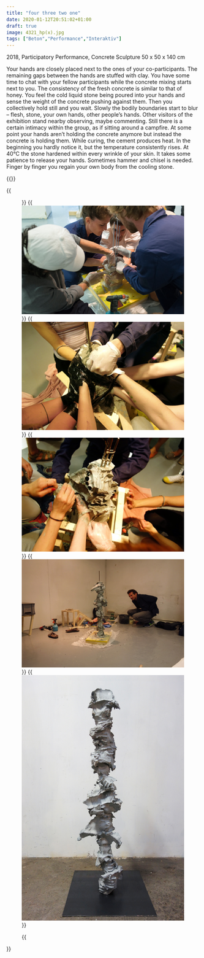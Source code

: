 ```yaml
---
title: "four three two one"
date: 2020-01-12T20:51:02+01:00
draft: true
image: 4321_hp(x).jpg
tags: ["Beton","Performance","Interaktiv"]
---
```


2018, Participatory Performance,
Concrete Sculpture 50 x 50 x 140 cm



Your hands are closely placed next to the ones of your co-participants. The remaining gaps between the hands are stuffed with clay. You have some time to chat with your fellow participants while the concrete mixing starts next to you. The consistency of the fresh concrete is similar to that of honey. You feel the cold liquid stone being poured into your hands and sense the weight of the concrete pushing against them. Then you collectively hold still and you wait. Slowly the bodily boundaries start to blur – flesh, stone, your own hands, other people’s hands. Other visitors of the exhibition stand nearby observing, maybe commenting. Still there is a certain intimacy within the group, as if sitting around a campfire. At some point your hands aren’t holding the concrete anymore but instead the concrete is holding them. While curing, the cement produces heat. In the beginning you hardly notice it, but the temperature consistently rises. At 40°C the stone hardened within every wrinkle of your skin. It takes some patience to release your hands. Sometimes hammer and chisel is needed. Finger by finger you regain your own body from the cooling stone.

{{<space>}}

{{<figure figcaption="exhibition view: Vienna – DREISECHSFUENF # 3" >}}
  {{<img src="4321_hp(1).jpg" alt="alt text" >}}
  {{<img src="4321_hp(2).jpg" alt="alt text" >}}
  {{<img src="4321_hp(3).jpg" alt="alt text" >}}
  {{<img src="4321_hp(4).jpg" alt="alt text" >}}
  {{<img src="4321_hp(5).jpg" alt="alt text" >}}

  
{{</figure >}}